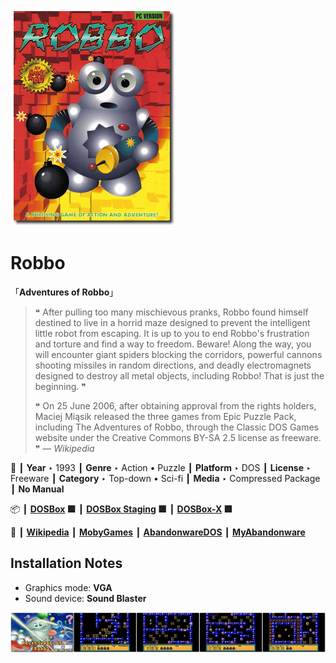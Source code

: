 ![](Thumbnail.png "application-thumbnail")

# Robbo

「**Adventures of Robbo**」

> ❝ After pulling too many mischievous pranks, Robbo found himself destined to live in a horrid maze designed to prevent the intelligent little robot from escaping. It is up to you to end Robbo's frustration and torture and find a way to freedom. Beware! Along the way, you will encounter giant spiders blocking the corridors, powerful cannons shooting missiles in random directions, and deadly electromagnets designed to destroy all metal objects, including Robbo! That is just the beginning. ❞
>
> ❝ On 25 June 2006, after obtaining approval from the rights holders, Maciej Miąsik released the three games from Epic Puzzle Pack, including The Adventures of Robbo, through the Classic DOS Games website under the Creative Commons BY-SA 2.5 license as freeware. ❞ — *Wikipedia*
>

📌 ┃ **Year** ‣ 1993 ┃ **Genre** ‣ Action • Puzzle ┃ **Platform** ‣ DOS ┃ **License** ‣ Freeware ┃ **Category** ‣ Top-down • Sci-fi ┃ **Media** ‣ Compressed Package ┃ **No Manual** 

📦 ┃ **[DOSBox](https://www.dosbox.com/) 🟩** ┃ **[DOSBox Staging](https://dosbox-staging.github.io/) 🟩** ┃ **[DOSBox-X](https://dosbox-x.com/) 🟩** 

📎 ┃ **[Wikipedia](https://en.wikipedia.org/wiki/Robbo_(video_game))** ┃ **[MobyGames](https://www.mobygames.com/game/751/robbo/)** ┃ **[AbandonwareDOS](https://www.abandonwaredos.com/abandonware-game.php?abandonware=Robbo&gid=2935)** ┃ **[MyAbandonware](https://www.myabandonware.com/game/robbo-2d6)** 

## Installation Notes
- Graphics mode: **VGA**
- Sound device: **Sound Blaster**

![](Montage.png "Robbo")

